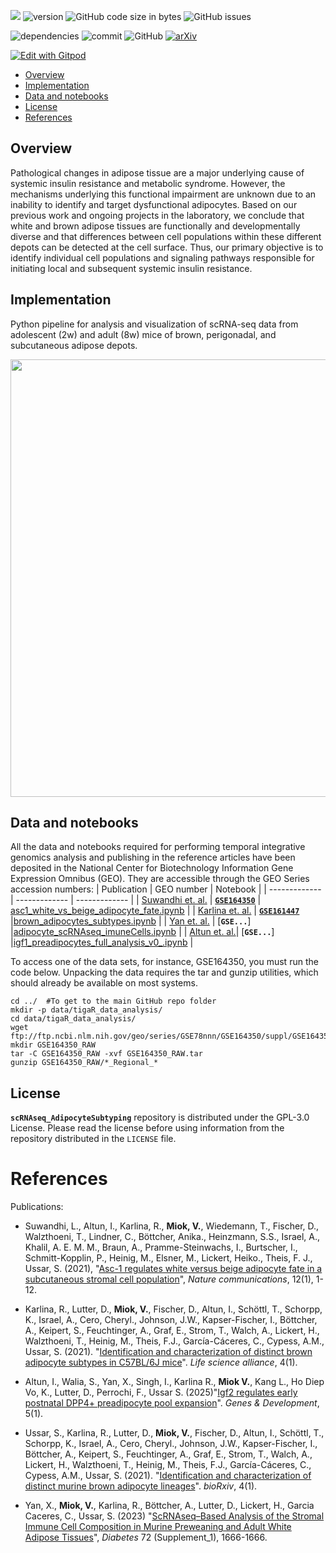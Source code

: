 ![](https://img.shields.io/badge/language-Python-orange.svg) ![version](https://img.shields.io/badge/GiHub_version-1.1.0-519dd9) ![GitHub code size in bytes](https://img.shields.io/github/languages/code-size/viktormiok/scRNAseq_AdipocyteSubtyping) ![GitHub issues](https://img.shields.io/github/issues/viktormiok/scRNAseq_AdipocyteSubtyping)

![dependencies](https://img.shields.io/badge/dependencies-up%20to%20date-orange)  	![commit](https://img.shields.io/github/last-commit/viktormiok/scRNAseq_AdipocyteSubtyping) ![GitHub](https://img.shields.io/github/license/viktormiok/scRNAseq_AdipocyteSubtyping)
[![arXiv](https://img.shields.io/badge/arXiv-2301.07573-b31b1b.svg)]([https://arxiv.org/abs/2301.07573](https://www.biorxiv.org/content/10.1101/2025.02.08.637214v1))

[![Edit with Gitpod](https://gitpod.io/button/open-in-gitpod.svg)](https://gitpod.io/#https://github.com/viktormiok/scRNAseq_AdipocyteSubtyping) 




- [Overview](#overview)
- [Implementation](#implementation)
- [Data and notebooks](#data-and-notebooks)
- [License](#license)
- [References](#references)

## Overview

Pathological changes in adipose tissue are a major underlying cause of systemic insulin resistance and metabolic syndrome. However, the mechanisms underlying this functional impairment are unknown due to an inability to identify and target dysfunctional adipocytes. Based on our previous work and ongoing projects in the laboratory, we conclude that white and brown adipose tissues are functionally and developmentally diverse and that differences between cell populations within these different depots can be detected at the cell surface. 
Thus, our primary objective is to identify individual cell populations and signaling pathways responsible for initiating local and subsequent systemic insulin resistance. 


## Implementation

Python pipeline for analysis and visualization of scRNA-seq data from adolescent (2w) and adult (8w) mice of brown, perigonadal, and subcutaneous adipose depots.

<img src="https://user-images.githubusercontent.com/22052679/148747517-60266170-396b-43e2-82cd-a226077820dc.png" align="top" height="700" width="600">

## Data and notebooks
All the data and notebooks required for performing temporal integrative genomics analysis and publishing in the reference articles have been deposited in the National Center for Biotechnology Information Gene Expression Omnibus (GEO). They are accessible through the GEO Series accession numbers:
| Publication     | GEO number | Notebook |
| ------------- | ------------- | ------------- |
| [Suwandhi et. al.](https://doi.org/10.1038/s41467-021-21826-9)  | [__`GSE164350`__](https://www.ncbi.nlm.nih.gov/geo/query/acc.cgi?acc=GSM4117045)  | [asc1_white_vs_beige_adipocyte_fate.ipynb](https://github.com/viktormiok/scRNAseq_AdipocyteSubtyping/blob/main/notebooks/asc1_white_vs_beige_adipocyte_fate.ipynb) |
| [Karlina et. al.](https://www.life-science-alliance.org/content/4/1/e202000924)  | [__`GSE161447`__](https://www.ncbi.nlm.nih.gov/geo/query/acc.cgi?acc=GSE138079)  |[brown_adipocytes_subtypes.ipynb](https://github.com/viktormiok/scRNAseq_AdipocyteSubtyping/blob/main/notebooks/brown_adipocytes_subtypes.ipynb) |
| [Yan et. al.](https://diabetesjournals.org/diabetes/article/72/Supplement_1/1666-P/150177)  | [__`GSE...`__]  |[adipocyte_scRNAseq_imuneCells.ipynb](https://github.com/viktormiok/scRNAseq_Adipocyte_ImmuneCells/blob/main/notebooks/adipocyte_scRNAseq_imuneCells.ipynb) |
| [Altun et. al.](https://www.biorxiv.org/content/10.1101/2025.02.08.637214v1)| [__`GSE...`__]  |[igf1_preadipocytes_full_analysis_v0_.ipynb](https://github.com/viktormiok/scRNAseq_AdipocyteSubtyping/blob/main/notebooks/asc1_white_vs_beige_adipocyte_fate.ipynb) |

To access one of the data sets, for instance, GSE164350, you must run the code below. Unpacking the data requires the tar and gunzip utilities, which should already be available on most systems.

```
cd ../  #To get to the main GitHub repo folder
mkdir -p data/tigaR_data_analysis/
cd data/tigaR_data_analysis/
wget ftp://ftp.ncbi.nlm.nih.gov/geo/series/GSE78nnn/GSE164350/suppl/GSE164350_RAW.tar
mkdir GSE164350_RAW
tar -C GSE164350_RAW -xvf GSE164350_RAW.tar
gunzip GSE164350_RAW/*_Regional_*
```

## License

__`scRNAseq_AdipocyteSubtyping`__ repository is distributed under the GPL-3.0 License. Please read the license before using information from the repository distributed in the `LICENSE` file.

# References

Publications:

- Suwandhi, L., Altun, I., Karlina, R., **Miok, V.**, Wiedemann, T., Fischer, D., Walzthoeni, T., Lindner, C., Böttcher, Anika., Heinzmann, S.S., Israel, A., Khalil, A. E. M. M., Braun, A., Pramme-Steinwachs, I., Burtscher, I., Schmitt-Kopplin, P., Heinig, M., Elsner, M., Lickert, Heiko., Theis, F. J., Ussar, S. (2021), "[Asc-1 regulates white versus beige adipocyte fate in a subcutaneous stromal cell population](https://doi.org/10.1038/s41467-021-21826-9)", *Nature communications*, 12(1), 1-12.

- Karlina, R., Lutter, D., **Miok, V.**, Fischer, D., Altun, I., Schöttl, T., Schorpp, K., Israel, A., Cero, Cheryl., Johnson, J.W., Kapser-Fischer, I., Böttcher, A., Keipert, S., Feuchtinger, A., Graf, E., Strom, T., Walch, A., Lickert, H., Walzthoeni, T., Heinig, M., Theis, F.J., García-Cáceres, C., Cypess, A.M., Ussar, S. (2021). "[Identification and characterization of distinct brown adipocyte subtypes in C57BL/6J mice](https://www.life-science-alliance.org/content/4/1/e202000924)". *Life science alliance*, 4(1).

- Altun, I., Walia, S., Yan, X., Singh, I., Karlina R., **Miok V.**, Kang L., Ho Diep Vo, K., Lutter, D., Perrochi, F., Ussar S. (2025)"[Igf2 regulates early postnatal DPP4+ preadipocyte pool expansion](https://www.biorxiv.org/content/10.1101/2025.02.08.637214v1)". *Genes & Development*, 5(1).
  
- Ussar, S., Karlina, R., Lutter, D., **Miok, V.**, Fischer, D., Altun, I., Schöttl, T., Schorpp, K., Israel, A., Cero, Cheryl., Johnson, J.W., Kapser-Fischer, I., Böttcher, A., Keipert, S., Feuchtinger, A., Graf, E., Strom, T., Walch, A., Lickert, H., Walzthoeni, T., Heinig, M., Theis, F.J., García-Cáceres, C., Cypess, A.M., Ussar, S. (2021). "[Identification and characterization of distinct murine brown adipocyte lineages](https://www.biorxiv.org/content/10.1101/2020.08.24.264416v1.abstract)". *bioRxiv*, 4(1).

- Yan, X., **Miok, V.**, Karlina, R., Böttcher, A., Lutter, D., Lickert, H., Garcia Caceres, C., Ussar, S. (2023) "[ScRNAseq–Based Analysis of the Stromal Immune Cell Composition in Murine Preweaning and Adult White Adipose Tissues](https://diabetesjournals.org/diabetes/article/72/Supplement_1/1666-P/150177)", *Diabetes* 72 (Supplement_1), 1666-1666.



